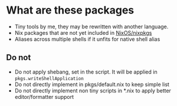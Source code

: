# What are these packages

- Tiny tools by me, they may be rewritten with another language.
- Nix packages that are not yet included in [NixOS/nixpkgs](https://github.com/NixOS/nixpkgs)
- Aliases across multiple shells if it unfits for native shell alias

## Do not

- Do not apply shebang, set in the script. It will be applied in `pkgs.writeShellApplication`
- Do not directly implement in pkgs/default.nix to keep simple list
- Do not directly implement non tiny scripts in *.nix to apply better editor/formatter support
